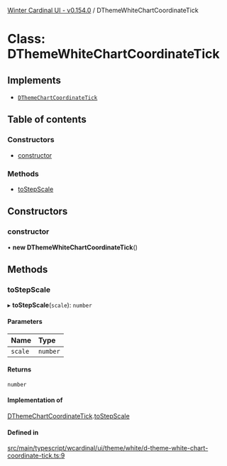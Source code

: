 [Winter Cardinal UI - v0.154.0](../index.md) / DThemeWhiteChartCoordinateTick

# Class: DThemeWhiteChartCoordinateTick

## Implements

- [`DThemeChartCoordinateTick`](../interfaces/DThemeChartCoordinateTick.md)

## Table of contents

### Constructors

- [constructor](DThemeWhiteChartCoordinateTick.md#constructor)

### Methods

- [toStepScale](DThemeWhiteChartCoordinateTick.md#tostepscale)

## Constructors

### constructor

• **new DThemeWhiteChartCoordinateTick**()

## Methods

### toStepScale

▸ **toStepScale**(`scale`): `number`

#### Parameters

| Name | Type |
| :------ | :------ |
| `scale` | `number` |

#### Returns

`number`

#### Implementation of

[DThemeChartCoordinateTick](../interfaces/DThemeChartCoordinateTick.md).[toStepScale](../interfaces/DThemeChartCoordinateTick.md#tostepscale)

#### Defined in

[src/main/typescript/wcardinal/ui/theme/white/d-theme-white-chart-coordinate-tick.ts:9](https://github.com/winter-cardinal/winter-cardinal-ui/blob/v0.154.0/src/main/typescript/wcardinal/ui/theme/white/d-theme-white-chart-coordinate-tick.ts#L9)
